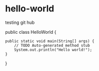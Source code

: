 # hello-world
testing git hub

public class HelloWorld {

	public static void main(String[] args) {
		// TODO Auto-generated method stub
		System.out.println("Hello world!");
	}

}
